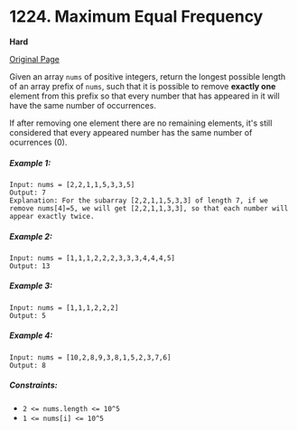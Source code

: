 # 1224. Maximum Equal Frequency

**Hard**

[Original Page](https://leetcode.com/problems/maximum-equal-frequency/)

Given an array `nums` of positive integers, return the longest possible length of an array prefix of `nums`, such that it is possible to remove __exactly one__ element from this prefix so that every number that has appeared in it will have the same number of occurrences.

If after removing one element there are no remaining elements, it's still considered that every appeared number has the same number of ocurrences (0).

##### Example 1:
```
Input: nums = [2,2,1,1,5,3,3,5]
Output: 7
Explanation: For the subarray [2,2,1,1,5,3,3] of length 7, if we remove nums[4]=5, we will get [2,2,1,1,3,3], so that each number will appear exactly twice.
```

##### Example 2:
```
Input: nums = [1,1,1,2,2,2,3,3,3,4,4,4,5]
Output: 13
```

##### Example 3:
```
Input: nums = [1,1,1,2,2,2]
Output: 5
```

##### Example 4:
```
Input: nums = [10,2,8,9,3,8,1,5,2,3,7,6]
Output: 8
```

##### Constraints:
- `2 <= nums.length <= 10^5`
- `1 <= nums[i] <= 10^5`
